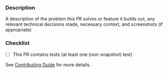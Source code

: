 ### Description

A description of the problem this PR solves or feature it builds out, any relevant technical decisions made, necessary context, and screenshots (if appropriate)

### Checklist

- [ ] This PR contains tests (at least one (non-snapshot) test)

See [Contributing Guide](../CONTRIBUTING.md) for more details.
